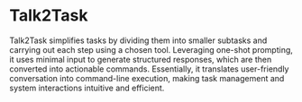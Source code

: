 # Talk2Task
Talk2Task simplifies tasks by dividing them into smaller subtasks and carrying out each step using a chosen tool.
Leveraging one-shot prompting, it uses minimal input to generate structured responses, which are then converted into actionable commands. Essentially, it translates user-friendly conversation into command-line execution, making task management and system interactions intuitive and efficient.





